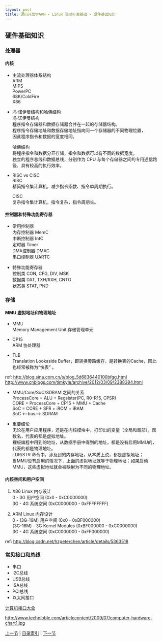 ```yaml
---
layout: post
title: 源码开放学ARM - Linux 驱动开发基础 - 硬件基础知识
---
```


##  硬件基础知识

### 处理器
#### 内核

* 主流处理器体系结构  
	ARM  
	MIPS  
	PowerPC  
	68K/ColdFire  
	X86   
  
* 冯·诺伊曼结构和哈佛结构  
	冯·诺伊曼结构  
		程序指令存储器和数据存储器合并在一起的存储器结构。  
		程序指令存储地址和数据存储地址指向同一个存储器的不同物理位置，  
		因此程序指令和数据的宽度相同。

	哈佛结构  
		将程序指令和数据分开存储，指令和数据可以有不同的数据宽度。  
		独立的程序总线和数据总线，分别作为 CPU 与每个存储器之间的专用通信路径，具有较高的执行效率。
			
* RISC vs CISC	 
	RISC  
		精简指令集计算机，减少指令条数、指令单周期执行。
	
	CISC  
		复杂指令集计算机，指令复杂，指令周期长。
	
#### 控制器和特殊功能寄存器
* 常用控制器  
	内存控制器	MemC  
	中断控制器	IntC  
	定时器		Timer  
	DMA控制器	DMAC  
	串口控制器	UARTC  
	
* 特殊功能寄存器  
	控制类		CON, CFG, DIV, MSK  
	数据类		DAT, TXH/RXH, CNTO  
	状态类		STAT, PND  
			
### 存储
#### MMU 虚拟地址和物理地址
* MMU  
	Memory Management Unit 存储管理单元

* CP15  
	ARM 协处理器

* TLB  		
	Translation Lookaside Buffer，即转换旁路缓存，是转换表的Cache，因此也经常被称为“快表” 。
	
ref: http://blog.sina.com.cn/s/blog_5d6836440100bfgg.html  
http://www.cnblogs.com/timkyle/archive/2012/03/09/2388384.html

* MMU/Core/SoC/SDRAM 之间的关系  
	ProcessCore = ALU + Regsister(PC, R0-R15, CPSR)  
	CORE = ProcessCore + CP15 + MMU + Cache   
	SoC = CORE + SFR + iROM + iRAM  
	SoC <--bus--> SDRAM    
	
* 重要结论  
	无论在用户应用程序，还是在内核模块中，打印出的变量（全局和局部），函数名，代表的都是虚拟地址。  
	裸板编程中用到的地址，从数据手册中得到的地址，都是没有启用MMU的，代表的都是物理地址。  
	LDR/STR 命令中，涉及到的内存地址，从本质上说，都是虚拟地址；  
	当MMU没有启用的情况下，上面的虚拟地址就等于物理地址；如果启动MMU，这些虚拟地址就会被映射为不同的物理地址。  

#### 内核空间和用户空间
1. X86 Linux 内存设计   
	0 - 3G		用户空间  (0x0 - 0xC0000000)  
	3G - 4G		系统空间  (0xC0000000 - 0xFFFFFFFF)  

2. ARM Linux 内存设计   
	0 - (3G-16M)		用户空间  (0x0 - 0xBF000000)  
	(3G-16M) - 3G		Kernel Modules  (0xBF000000 - 0xC0000000)  
	3G - 4G			系统空间 (0xC0000000 - 0xFF000000)  

ref: http://blog.csdn.net/hzpeterchen/article/details/5363518		
		
### 常见接口和总线   
* 串口 
* I2C总线 
* USB总线	
* ISA总线
* PCI总线
* 以太网接口

[计算机接口大全](http://www.technibble.com/articlecontent/2009/07/computer-hardware-chart1.jpg)

http://www.technibble.com/articlecontent/2009/07/computer-hardware-chart1.jpg


[上一节](chp101-1.html)  |  [目录索引](../index.html)  |  [下一节](chp101-3.html)
